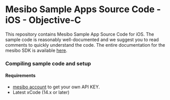 # Mesibo Sample Apps Source Code - iOS - Objective-C
This repository contains Mesibo Sample App Source Code for iOS. The sample code is reasonably well-documented and we suggest you to read comments to quickly understand the code. The entire documentation for the mesibo SDK is available [here](https://mesibo.com/documentation/).

### Compiling sample code and setup
#### Requirements
* [mesibo account](https://mesibo.com/console) to get your own API KEY.
* Latest xCode (14.x or later)


